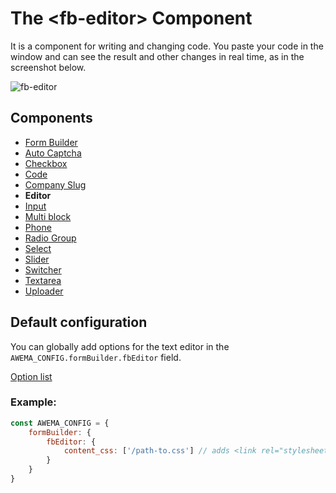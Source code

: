 # The &lt;fb-editor&gt; Component

It is a component for writing and changing code. You paste your code in the window and can see the result and other changes in real time, as in the screenshot below. 

![fb-editor](https://static.awema.pl/docs/fb-editor.png)

## Components
* [Form Builder](./form-builder.md)
* [Auto Captcha](./fb-auto-captcha.md)
* [Checkbox](./fb-checkbox.md)
* [Code](./fb-code.md)
* [Company Slug](./fb-company-slug.md)
* **Editor**
* [Input](./fb-input.md)
* [Multi block](./fb-multi-block.md)
* [Phone](./fb-phone.md)
* [Radio Group](./fb-radio-group.md)
* [Select](./fb-select.md)
* [Slider](./fb-slider.md)
* [Switcher](./fb-switcher.md)
* [Textarea](./fb-textarea.md)
* [Uploader](./fb-uploader.md)

## Default configuration

You can globally add options for the text editor in the `AWEMA_CONFIG.formBuilder.fbEditor` field.

[Option list](https://www.tiny.cloud/docs/configure/)

### Example:

```javascript
const AWEMA_CONFIG = {
    formBuilder: {
        fbEditor: {
            content_css: ['/path-to.css'] // adds <link rel="stylesheet" href="/path-to.css"/> in the editor’s iframe
        }
    }
}
```
